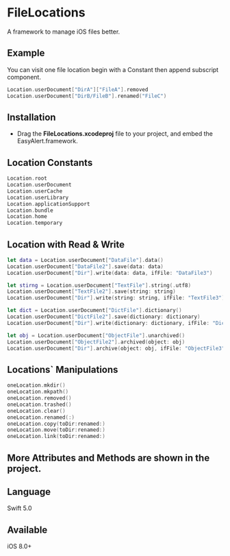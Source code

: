 # FileLocations
A framework to manage iOS files better.

## Example
You can visit one file location begin with a Constant then append subscript component.

```swift
Location.userDocument["DirA"]["FileA"].removed
Location.userDocument["DirB/FileB"].renamed("FileC")
```

## Installation
- Drag the **FileLocations.xcodeproj** file to your project, and embed the EasyAlert.framework.

## Location Constants
```swift
Location.root
Location.userDocument
Location.userCache
Location.userLibrary
Location.applicationSupport
Location.bundle
Location.home
Location.temporary
```

## Location with Read & Write
```swift
let data = Location.userDocument["DataFile"].data()
Location.userDocument["DataFile2"].save(data: data)
Location.userDocument["Dir"].write(data: data, ifFile: "DataFile3")

let stirng = Location.userDocument["TextFile"].string(.utf8)
Location.userDocument["TextFile2"].save(string: string)
Location.userDocument["Dir"].write(string: string, ifFile: "TextFile3")

let dict = Location.userDocument["DictFile"].dictionary()
Location.userDocument["DictFile2"].save(dictionary: dictionary)
Location.userDocument["Dir"].write(dictionary: dictionary, ifFile: "DictFile3")

let obj = Location.userDocument["ObjectFile"].unarchived()
Location.userDocument["ObjectFile2"].archived(object: obj)
Location.userDocument["Dir"].archive(object: obj, ifFile: "ObjectFile3")
```

## Locations` Manipulations
```swift
oneLocation.mkdir()
oneLocation.mkpath()
oneLocation.removed()
oneLocation.trashed()
oneLocation.clear()
oneLocation.renamed(:)
oneLocation.copy(toDir:renamed:)
oneLocation.move(toDir:renamed:)
oneLocation.link(toDir:renamed:)
```

## More Attributes and Methods are shown in the project.

## Language
Swift 5.0
  
## Available
iOS 8.0+





